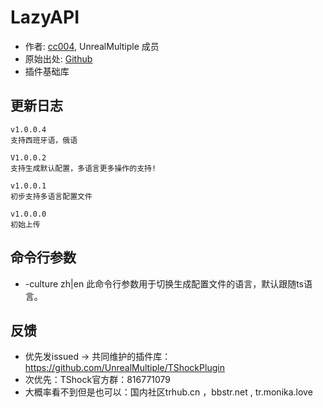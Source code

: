 # LazyAPI

- 作者: [cc004](https://github.com/cc004), UnrealMultiple 成员
- 原始出处: [Github](https://github.com/cc004/LazyUtils)
- 插件基础库

## 更新日志

```
v1.0.0.4
支持西班牙语，俄语

V1.0.0.2
支持生成默认配置，多语言更多操作的支持!

v1.0.0.1
初步支持多语言配置文件

v1.0.0.0
初始上传
```

## 命令行参数
- -culture zh|en 此命令行参数用于切换生成配置文件的语言，默认跟随ts语言。

## 反馈
- 优先发issued -> 共同维护的插件库：https://github.com/UnrealMultiple/TShockPlugin
- 次优先：TShock官方群：816771079
- 大概率看不到但是也可以：国内社区trhub.cn ，bbstr.net , tr.monika.love
